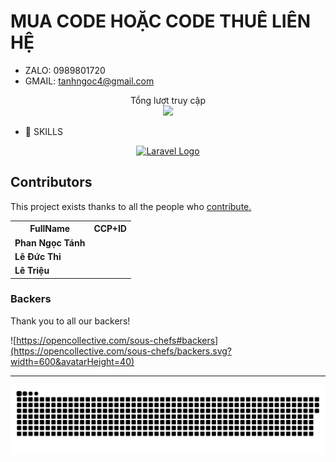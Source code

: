 # MUA CODE HOẶC CODE THUÊ LIÊN HỆ 
- ZALO: 0989801720 
- GMAIL: tanhngoc4@gmail.com
<p align="center"> 
 Tổng lượt truy cập<br>
  <img src="https://profile-counter.glitch.me/TanhGL/count.svg" />
</p>

- 📣 SKILLS
<p align="center"><a href="https://laravel.com" target="_blank"><img src="https://raw.githubusercontent.com/laravel/art/master/logo-lockup/5%20SVG/2%20CMYK/1%20Full%20Color/laravel-logolockup-cmyk-red.svg" width="400" alt="Laravel Logo"></a></p>              


## Contributors

This project exists thanks to all the people who [contribute.](https://opencollective.com/sous-chefs/contributors.svg?width=890&button=false)

<table style="width:100%">
  <tr>
    <th>FullName</th>
    <th>CCP+ID</th>
    
  </tr>
  <tr>
    <td><strong>Phan Ngọc Tánh </strong></td>
    <td><strong></strong></td>
  </tr>
 <tr>
    <td><strong>Lê Đức Thi </strong></td>
    <td><strong></strong></td>
  </tr>
 
  <tr>
    <td><strong>Lê Triệu </strong></td>
    <td><strong></strong></td>
  </tr>
</table>


### Backers

Thank you to all our backers!

![https://opencollective.com/sous-chefs#backers](https://opencollective.com/sous-chefs/backers.svg?width=600&avatarHeight=40)



<hr>



<a href=#><img src="contributions.svg"></a>




